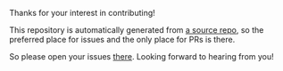 Thanks for your interest in contributing!

This repository is automatically generated from [a source repo](https://fsdl.me/2022-repo),
so the preferred place for issues and the only place for PRs is there.

So please open your issues [there](https://github.com/full-stack-deep-learning/fsdl-text-recognizer-2022).
Looking forward to hearing from you!
